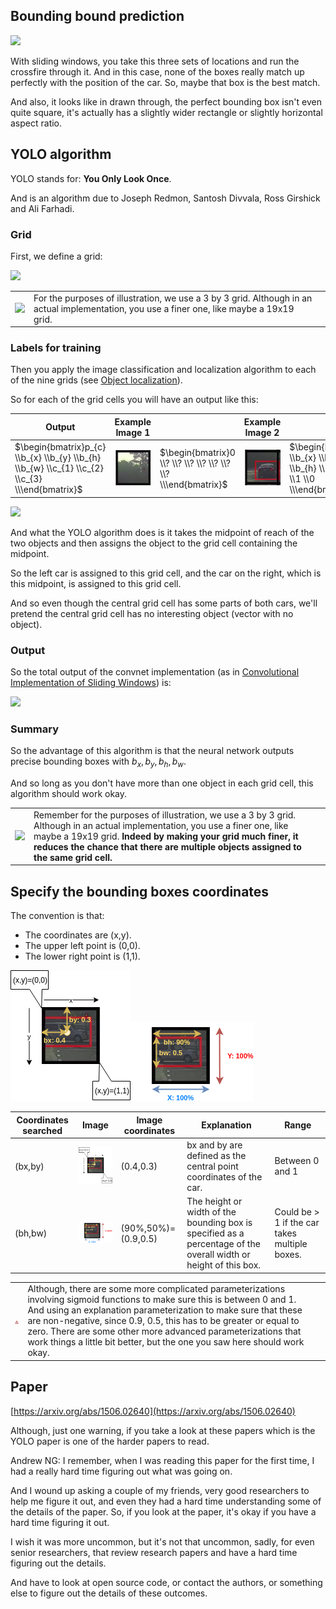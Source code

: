 ## Bounding bound prediction

<img src="../img/screenshot_from_2019-02-19_10-42-36.png" width="150" />

 With sliding windows, you take this three sets of locations and run the crossfire through it. And in this case, none of the boxes really match up perfectly with the position of the car. So, maybe that box is the best match.

And also, it looks like in drawn through, the perfect bounding box isn't even quite square, it's actually has a slightly wider rectangle or slightly horizontal aspect ratio.

## YOLO algorithm

YOLO stands for: **You Only Look Once**. 

And is an algorithm due to Joseph Redmon, Santosh Divvala, Ross Girshick and Ali Farhadi. 

### Grid

First, we define a grid:

<img src="../img/screenshot_from_2019-02-19_11-07-19.png" width="200" />

|                |   |                                                                                                                                             |
|----------------|---|---------------------------------------------------------------------------------------------------------------------------------------------|
| <img src="../img/warning.png" width="" /> | For the purposes of illustration, we use a 3 by 3 grid. Although in an actual implementation, you use a finer one, like maybe a 19x19 grid. |

### Labels for training

Then you apply the image classification and localization algorithm to each of the nine grids (see [Object localization](./object_localization.md)).

So for each of the grid cells you will have an output like this: 

| Output | Example Image 1 |    | Example Image 2 |    |
|--------|-----------------|----|-----------------|----|
| $\begin{bmatrix}p_{c} \\b_{x} \\b_{y} \\b_{h} \\b_{w} \\c_{1} \\c_{2} \\c_{3} \\\end{bmatrix}$ | ![](img/screenshot_from_2019-02-19_12-25-41.png) | $\begin{bmatrix}0 \\? \\? \\? \\? \\? \\? \\? \\\end{bmatrix}$ | ![](img/screenshot_from_2019-02-19_12-28-53.png) | $\begin{bmatrix}1 \\b_{x} \\b_{y} \\b_{h} \\b_{w} \\0 \\1 \\0 \\\end{bmatrix}$ |

<img src="../img/screenshot_from_2019-02-19_13-32-06.png" width="150" />

And what the YOLO algorithm does is it takes the midpoint of reach of the two objects and then assigns the object to the grid cell containing the midpoint.

So the left car is assigned to this grid cell, and the car on the right, which is this midpoint, is assigned to this grid cell. 

And so even though the central grid cell has some parts of both cars, we'll pretend the central grid cell has no interesting object (vector with no object).

### Output

So the total output of the convnet implementation (as in [Convolutional Implementation of Sliding Windows](./convolutional_implementation_of_sliding_windows.md)) is:

<img src="../img/size_is_8.png" width="250" />

### Summary

So the advantage of this algorithm is that the neural network outputs precise bounding boxes with $b_{x},b_{y},b_{h},b_{w}$.

And so long as you don't have more than one object in each grid cell, this algorithm should work okay.

|                |   |                                                                                                                                                                                                                                                                                       |
|----------------|---|---------------------------------------------------------------------------------------------------------------------------------------------------------------------------------------------------------------------------------------------------------------------------------------|
| <img src="../img/warning.png" width="" /> | Remember for the purposes of illustration, we use a 3 by 3 grid. Although in an actual implementation, you use a finer one, like maybe a 19x19 grid. **Indeed by making your grid much finer, it reduces the chance that there are multiple objects assigned to the same grid cell.** |

## Specify the bounding boxes coordinates

The convention is that:

- The coordinates are (x,y).
- The upper left point is (0,0).
- The lower right point is (1,1).


![](img/coordinates_x_y.png)![](img/coordinates_h_w.png)


| Coordinates searched | Image | Image coordinates | Explanation | Range |
|----------------------|-------|-------------------|-------------|-------|
| (bx,by) | ![](img/coordinates_x_y.png) | (0.4,0.3) | bx and by are defined as the central point coordinates of the car. | Between 0 and 1 |
| (bh,bw) | ![](img/coordinates_h_w.png) | (90%,50%)=(0.9,0.5) | The height or width of the bounding box is specified as a percentage of the overall width or height of this box. | Could be > 1 if the car takes multiple boxes. |

|               |   |                                                                                                                                                                                                                                                                                                                                                                                                                  |
|---------------|---|------------------------------------------------------------------------------------------------------------------------------------------------------------------------------------------------------------------------------------------------------------------------------------------------------------------------------------------------------------------------------------------------------------------|
| ![](img/warning.png) | Although, there are some more complicated parameterizations involving sigmoid functions to make sure this is between 0 and 1. And using an explanation parameterization to make sure that these are non-negative, since 0.9, 0.5, this has to be greater or equal to zero. There are some other more advanced parameterizations that work things a little bit better, but the one you saw here should work okay. |

## Paper

[https://arxiv.org/abs/1506.02640](https://arxiv.org/abs/1506.02640)

Although, just one warning, if you take a look at these papers which is the YOLO paper is one of the harder papers to read.


Andrew NG: I remember, when I was reading this paper for the first time, I had a really hard time figuring out what was going on.

And I wound up asking a couple of my friends, very good researchers to help me figure it out, and even they had a hard time understanding some of the details of the paper. So, if you look at the paper, it's okay if you have a hard time figuring it out.

I wish it was more uncommon, but it's not that uncommon, sadly, for even senior researchers, that review research papers and have a hard time figuring out the details.

And have to look at open source code, or contact the authors, or something else to figure out the details of these outcomes. 